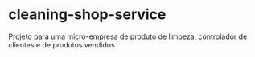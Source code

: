 # cleaning-shop-service
Projeto para uma micro-empresa de produto de limpeza, controlador de clientes e de produtos vendidos
